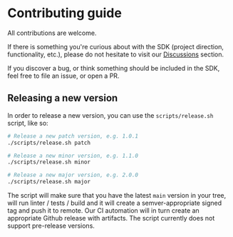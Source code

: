 # Contributing guide

All contributions are welcome.

If there is something you're curious about with the SDK (project direction, functionality, etc.), please do not hesitate to visit our [Discussions](https://github.com/grafana/grafana-app-sdk/discussions) section.

If you discover a bug, or think something should be included in the SDK, feel free to file an issue, or open a PR.

## Releasing a new version

In order to release a new version, you can use the `scripts/release.sh` script, like so:

```sh
# Release a new patch version, e.g. 1.0.1
./scripts/release.sh patch

# Release a new minor version, e.g. 1.1.0
./scripts/release.sh minor

# Release a new major version, e.g. 2.0.0
./scripts/release.sh major
```

The script will make sure that you have the latest `main` version in your tree, will run linter / tests / build and it will create a semver-appropriate signed tag and push it to remote. Our CI automation will in turn create an appropriate Github release with artifacts. The script currently does not support pre-release versions.
